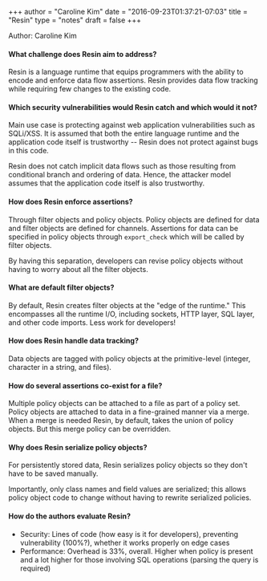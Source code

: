 +++
author = "Caroline Kim"
date = "2016-09-23T01:37:21-07:03"
title = "Resin"
type = "notes"
draft = false
+++

Author: Caroline Kim 

#### What challenge does Resin aim to address?

Resin is a language runtime that equips programmers with the ability to encode and enforce data flow assertions. Resin provides data flow tracking while requiring few changes to the existing code.

#### Which security vulnerabilities would Resin catch and which would it not?

Main use case is protecting against web application vulnerabilities such as SQLi/XSS. It is assumed that both the entire language runtime and the application code itself is trustworthy -- Resin does not protect against bugs in this code.

Resin does not catch implicit data flows such as those resulting from conditional branch and ordering of data.  Hence, the attacker model assumes that the application code itself is also trustworthy.

#### How does Resin enforce assertions?

Through filter objects and policy objects. Policy objects are defined for data and filter objects are defined for channels. Assertions for data can be specified in policy objects through `export_check` which will be called by filter objects.

By having this separation, developers can revise policy objects without having to worry about all the filter objects.

#### What are default filter objects?

By default, Resin creates filter objects at the "edge of the runtime." This encompasses all the runtime I/O, including sockets, HTTP layer, SQL layer, and other code imports. Less work for developers!

#### How does Resin handle data tracking?

Data objects are tagged with policy objects at the primitive-level (integer, character in a string, and files).

#### How do several assertions co-exist for a file?

Multiple policy objects can be attached to a file as part of a policy set.  Policy objects are attached to data in a fine-grained manner via a merge. When a merge is needed Resin, by default, takes the union of policy objects. But this merge policy can be overridden.

#### Why does Resin serialize policy objects?

For persistently stored data, Resin serializes policy objects so they don't have to be saved manually.

Importantly, only class names and field values are serialized; this allows policy object code to change without having to rewrite serialized policies.

#### How do the authors evaluate Resin?

- Security: Lines of code (how easy is it for developers), preventing vulnerability (100%?), whether it works properly on edge cases
- Performance: Overhead is 33%, overall. Higher when policy is present and a lot higher for those involving SQL operations (parsing the query is required)
